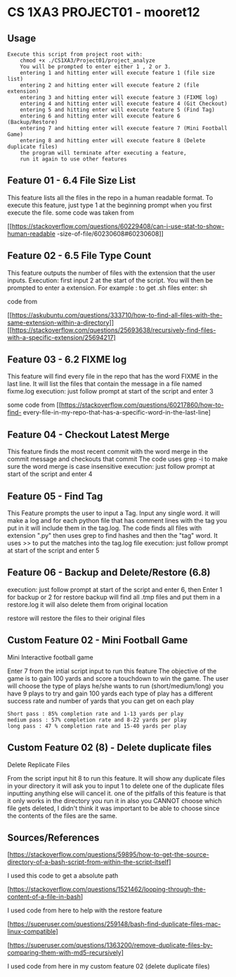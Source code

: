 # CS 1XA3 PROJECT01 - mooret12


## Usage

	Execute this script from project root with:
        chmod +x ./CS1XA3/Project01/project_analyze
        You will be prompted to enter either 1 , 2 or 3.
        entering 1 and hitting enter will execute feature 1 (file size list)
        entering 2 and hitting enter will execute feature 2 (file extension)
        entering 3 and hitting enter will execute feature 3 (FIXME log)
        entering 4 and hitting enter will execute feature 4 (Git Checkout)
        entering 5 and hitting enter will execute feature 5 (Find Tag)
        entering 6 and hitting enter will execute feature 6 (Backup/Restore)
        entering 7 and hitting enter will execute feature 7 (Mini Football Game)
        entering 8 and hitting enter will execute feature 8 (Delete duplicate files)
        the program will terminate after executing a feature,
        run it again to use other features


## Feature 01 - 6.4 File Size List 

This feature lists all the files in the repo in a human readable format.
To execute this feature, just type 1 at the beginning prompt when you
first execute the file.
some code was taken from

[[https://stackoverflow.com/questions/60229408/can-i-use-stat-to-show-human-readable
-size-of-file/60230608#60230608]]

## Feature 02 - 6.5 File Type Count

This feature outputs the number of files with the extension that
the user inputs.
Execution:
first input 2 at the start of the script. You will then be prompted
to enter a extension.
For example :
to get .sh files
enter: sh

code from
 
[[https://askubuntu.com/questions/333710/how-to-find-all-files-with-the-same-extension-within-a-directory]]
[[https://stackoverflow.com/questions/25693638/recursively-find-files-with-a-specific-extension/25694217]


## Feature 03 - 6.2 FIXME log

This feature will find every file in the repo that has the word
FIXME in the last line. It will list the files that contain the
message in a file named fixme.log
execution: just follow prompt at start of the script and enter
3

some code from [[https://stackoverflow.com/questions/60217860/how-to-find-
every-file-in-my-repo-that-has-a-specific-word-in-the-last-line]

## Feature 04 - Checkout Latest Merge 

This feature finds the most recent commit with the word merge in the commit message
and checkouts that commit
The code uses grep -i to make sure the word merge is case insensitive 
execution: just follow prompt at start of the script and enter
4

## Feature 05 - Find Tag 

This Feature prompts the user to input a Tag.
Input any single word.
it will make a log and for each python file that has comment lines with the tag
you put in it will include them in the tag.log.
The code finds all files with extension ".py" then uses grep to find
hashes and then the "tag" word. It uses >> to put the matches into the 
tag.log file
execution: just follow prompt at start of the script and enter
5

## Feature 06 - Backup and Delete/Restore (6.8)

execution: just follow prompt at start of the script and enter
6, then
Enter 1 for backup or 2 for restore
backup will find all .tmp files and put them in a restore.log
it will also delete them from original location 

restore will restore the files to their original files 


## Custom Feature 02 - Mini Football Game

Mini Interactive football game

Enter 7 from the intial script input to run this feature
The objective of the game is to gain 100 yards and score a touchdown to win the game. 
The user will choose the type of plays he/she wants to run (short/medium/long)
you have 9 plays to try and gain 100 yards
each type of play has a different success rate and number of yards that you can get
on each play

    Short pass : 85% completion rate and 1-13 yards per play
    medium pass : 57% completion rate and 8-22 yards per play
    long pass : 47 % completion rate and 15-40 yards per play


## Custom Feature 02 (8) - Delete duplicate files

Delete Replicate Files
 
From the script input hit 8 to run this feature.
It will show any duplicate files in your directory
it will ask you to input 1 to delete one of the duplicate files
inputting anything else will cancel it.
one of the pitfalls of this feature is that it only works in the directory you run it in
also you CANNOT choose which file gets deleted, I didn't think it was important 
to be able to choose since the contents of the files are the same.

## Sources/References 

[https://stackoverflow.com/questions/59895/how-to-get-the-source-directory-of-a-bash-script-from-within-the-script-itself]

I used this code to get a absolute path

[https://stackoverflow.com/questions/1521462/looping-through-the-content-of-a-file-in-bash]

I used code from here to help with the restore feature

[https://superuser.com/questions/259148/bash-find-duplicate-files-mac-linux-compatible]

[https://superuser.com/questions/1363200/remove-duplicate-files-by-comparing-them-with-md5-recursively]

I used code from here in my custom feature 02 (delete duplicate files)
